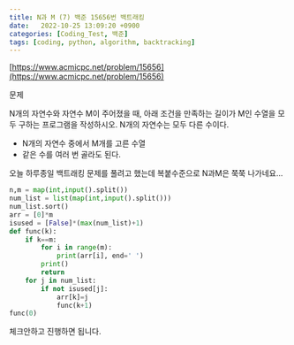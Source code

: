 ```yaml
---
title: N과 M (7) 백준 15656번 백트래킹
date:   2022-10-25 13:09:20 +0900
categories: [Coding_Test, 백준]
tags: [coding, python, algorithm, backtracking]
---
```


[https://www.acmicpc.net/problem/15656](https://www.acmicpc.net/problem/15656)

문제

N개의 자연수와 자연수 M이 주어졌을 때, 아래 조건을 만족하는 길이가 M인 수열을 모두 구하는 프로그램을 작성하시오. N개의 자연수는 모두 다른 수이다.

* N개의 자연수 중에서 M개를 고른 수열
* 같은 수를 여러 번 골라도 된다.

오늘 하루종일 백트래킹 문제를 풀려고 했는데 복붙수준으로 N과M은 쭉쭉 나가네요...

```py
n,m = map(int,input().split())
num_list = list(map(int,input().split()))
num_list.sort()
arr = [0]*m
isused = [False]*(max(num_list)+1)
def func(k):
    if k==m:
        for i in range(m):
            print(arr[i], end=' ')
        print()
        return
    for j in num_list:
        if not isused[j]:
            arr[k]=j
            func(k+1)
func(0)
```

체크안하고 진행하면 됩니다.